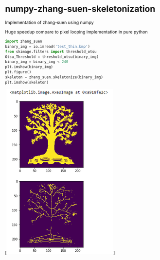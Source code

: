 # numpy-zhang-suen-skeletonization
Implementation of zhang-suen using numpy

Huge speedup compare to pixel looping implementation in pure python

```python
import zhang_suen
binary_img = io.imread('test_thin.bmp')
from skimage.filters import threshold_otsu
Otsu_Threshold = threshold_otsu(binary_img)   
binary_img = binary_img < 240
plt.imshow(binary_img)
plt.figure()
skeleton = zhang_suen.skeletonize(binary_img) 
plt.imshow(skeleton)
```
[![IMAGE ALT TEXT HERE](https://github.com/AlvarHHM/numpy-zhang-suen-skeletonization/blob/master/result.png?raw=true)]
